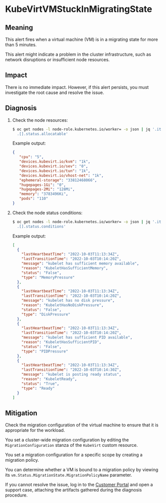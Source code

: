 # KubeVirtVMStuckInMigratingState
<!-- Edited by apinnick, Nov 2022 -->

## Meaning

This alert fires when a virtual machine (VM) is in a migrating state for more
than 5 minutes.

This alert might indicate a problem in the cluster infrastructure, such as network
disruptions or insufficient node resources.

## Impact

There is no immediate impact. However, if this alert persists, you must
investigate the root cause and resolve the issue.

## Diagnosis

1. Check the node resources:

   ```bash
   $ oc get nodes -l node-role.kubernetes.io/worker= -o json | jq '.items | \
     .[].status.allocatable'
   ```

   Example output:

   ```json
   {
      "cpu": "5",
      "devices.kubevirt.io/kvm": "1k",
      "devices.kubevirt.io/sev": "0",
      "devices.kubevirt.io/tun": "1k",
      "devices.kubevirt.io/vhost-net": "1k",
      "ephemeral-storage": "33812468066",
      "hugepages-1Gi": "0",
      "hugepages-2Mi": "128Mi",
      "memory": "3783496Ki",
      "pods": "110"
   }
   ```

2. Check the node status conditions:

   ```bash
   $ oc get nodes -l node-role.kubernetes.io/worker= -o json | jq '.items | \
     .[].status.conditions'
   ```

   Example output:

   ```json
   [
     {
       "lastHeartbeatTime": "2022-10-03T11:13:34Z",
       "lastTransitionTime": "2022-10-03T10:14:20Z",
       "message": "kubelet has sufficient memory available",
       "reason": "KubeletHasSufficientMemory",
       "status": "False",
       "type": "MemoryPressure"
     },
     {
       "lastHeartbeatTime": "2022-10-03T11:13:34Z",
       "lastTransitionTime": "2022-10-03T10:14:20Z",
       "message": "kubelet has no disk pressure",
       "reason": "KubeletHasNoDiskPressure",
       "status": "False",
       "type": "DiskPressure"
     },
     {
       "lastHeartbeatTime": "2022-10-03T11:13:34Z",
       "lastTransitionTime": "2022-10-03T10:14:20Z",
       "message": "kubelet has sufficient PID available",
       "reason": "KubeletHasSufficientPID",
       "status": "False",
       "type": "PIDPressure"
     },
     {
       "lastHeartbeatTime": "2022-10-03T11:13:34Z",
       "lastTransitionTime": "2022-10-03T10:14:30Z",
       "message": "kubelet is posting ready status",
       "reason": "KubeletReady",
       "status": "True",
       "type": "Ready"
     }
   ]
   ```

## Mitigation

Check the migration configuration of the virtual machine to ensure that it is
appropriate for the workload.

You set a cluster-wide migration configuration by editing the `MigrationConfiguration`
stanza of the `KubeVirt` custom resource.

You set a migration configuration for a specific scope by creating a migration
policy.

You can determine whether a VM is bound to a migration policy by viewing its
`vm.Status.MigrationState.MigrationPolicyName` parameter.

If you cannot resolve the issue, log in to the
[Customer Portal](https://access.redhat.com) and open a support case,
attaching the artifacts gathered during the diagnosis procedure.
